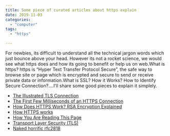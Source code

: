 ```yaml
---
title: Some piece of curated articles about https explain
date: 2019-11-03
categories:
  - "computer"
tags:
  - "https"

---
```


For newbies, its difficult to understand all the technical jargon words which just bounce above your head. However its not a rocket science, we would see what https does and how its going to benefit or help us on web.What is https? https is “Hyper Text Transfer Protocol Secure”, the safe way to browse site or page which is encrypted and secure to send or receive private data or information.What is SSL?
How it Works? How to Identify Secure Connection?....I'll share some good pieces to explain it simplely.

<!--more-->

- [The Illustrated TLS Connection](https://tls.ulfheim.net/) 
- [The First Few Milliseconds of an HTTPS Connection](http://www.moserware.com/2009/06/first-few-milliseconds-of-https.html) 
- [How Does HTTPS Work? RSA Encryption Explained](https://tiptopsecurity.com/how-does-https-work-rsa-encryption-explained/) 
- [How HTTPS works](https://howhttps.works/why-do-we-need-https/)
- [How You Are Reading This Page](https://sheep.horse/2017/10/how_you_are_reading_this_page.html)
- [Transport Layer Security (TLS)](https://hpbn.co/transport-layer-security-tls/) 
- [Naked horrific rfc2818](https://tools.ietf.org/html/rfc2818) 
